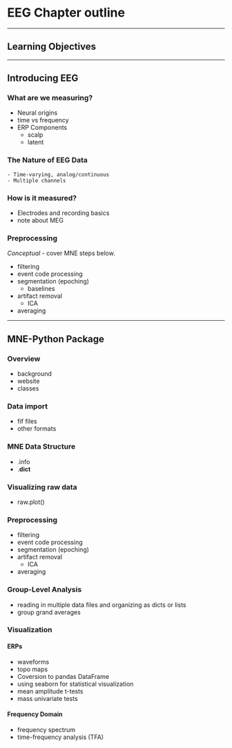# EEG Chapter outline
___
## Learning Objectives
___
## Introducing EEG

### What are we measuring?
- Neural origins
- time vs frequency
- ERP Components
    - scalp
    - latent

### The Nature of EEG Data
    - Time-varying, analog/continuous
    - Multiple channels

### How is it measured?
- Electrodes and recording basics
- note about MEG

### Preprocessing
*Conceptual* - cover MNE steps below.
- filtering
- event code processing
- segmentation (epoching)
    - baselines
- artifact removal
    - ICA
- averaging
---
## MNE-Python Package

### Overview
- background
- website
- classes

### Data import
- fif files
- other formats

### MNE Data Structure
- .info
- .__dict__

### Visualizing raw data
- raw.plot()

### Preprocessing
- filtering
- event code processing
- segmentation (epoching)
- artifact removal
    - ICA
- averaging

### Group-Level Analysis
- reading in multiple data files and organizing as dicts or lists
- group grand averages

### Visualization
#### ERPs
- waveforms
- topo maps
- Coversion to pandas DataFrame
- using seaborn for statistical visualization
- mean amplitude t-tests
- mass univariate tests

#### Frequency Domain
- frequency spectrum
- time-frequency analysis (TFA)
